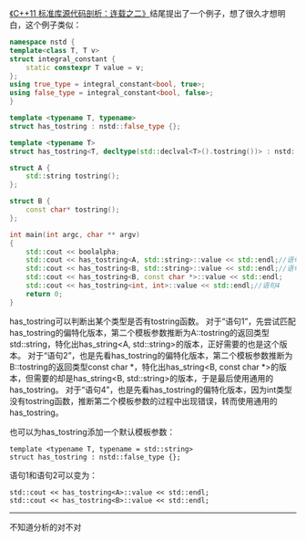 ﻿[《C++11 标准库源代码剖析：连载之二》](https://www.jianshu.com/p/007c041f43ab)结尾提出了一个例子，想了很久才想明白，这个例子类似：
```cpp
namespace nstd {
template<class T, T v>
struct integral_constant {
	static constexpr T value = v;
};
using true_type = integral_constant<bool, true>;
using false_type = integral_constant<bool, false>;
}

template <typename T, typename>
struct has_tostring : nstd::false_type {};

template <typename T>
struct has_tostring<T, decltype(std::declval<T>().tostring())> : nstd::true_type {};

struct A {
	std::string tostring();
};

struct B {
	const char* tostring();
};

int main(int argc, char ** argv)
{
	std::cout << boolalpha;
	std::cout << has_tostring<A, std::string>::value << std::endl;//语句1
	std::cout << has_tostring<B, std::string>::value << std::endl;//语句2
	std::cout << has_tostring<B, const char *>::value << std::endl;
	std::cout << has_tostring<int, int>::value << std::endl;//语句4
	return 0;
}
```
has_tostring可以判断出某个类型是否有tostring函数。
对于“语句1”，先尝试匹配has_tostring的偏特化版本，第二个模板参数推断为A::tostring的返回类型std::string，特化出has_string<A, std::string>的版本，正好需要的也是这个版本。
对于“语句2”，也是先看has_tostring的偏特化版本，第二个模板参数推断为B::tostring的返回类型const char *，特化出has_string<B, const char *>的版本，但需要的却是has_string<B, std::string>的版本，于是最后使用通用的has_tostring。
对于“语句4”，也是先看has_tostring的偏特化版本，因为int类型没有tostring函数，推断第二个模板参数的过程中出现错误，转而使用通用的has_tostring。

也可以为has_tostring添加一个默认模板参数：

	template <typename T, typename = std::string>
	struct has_tostring : nstd::false_type {};
语句1和语句2可以变为：

	std::cout << has_tostring<A>::value << std::endl;
	std::cout << has_tostring<B>::value << std::endl;

---
不知道分析的对不对
